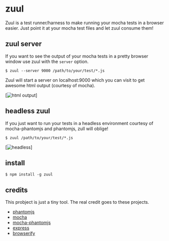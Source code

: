 # zuul

Zuul is a test runner/harness to make running your mocha tests in a browser easier. Just point it at your mocha test files and let zuul consume them!

## zuul server

If you want to see the output of your mocha tests in a pretty browser window use zuul with the ```server``` option.

```shell
$ zuul --server 9000 /path/to/your/test/*.js
```

Zuul will start a server on localhost:9000 which you can visit to get awesome html output (courtesy of mocha).

[![html output](/shtylman/zuul/img/html.png)]

## headless zuul

If you just want to run your tests in a headless environment courtesy of mocha-phantomjs and phantomjs, zull will oblige!

```shell
$ zuul /path/to/your/test/*.js
```

[![headless](/shtylman/zuul/img/headless.png)]

## install

```shell
$ npm install -g zuul
```

## credits

This probject is just a tiny tool. The real credit goes to these projects.

* [phantomjs](http://phantomjs.org/)
* [mocha](http://visionmedia.github.com/mocha/)
* [mocha-phantomjs](https://github.com/metaskills/mocha-phantomjs)
* [express](http://expressjs.com/)
* [browserify](https://github.com/substack/node-browserify)
